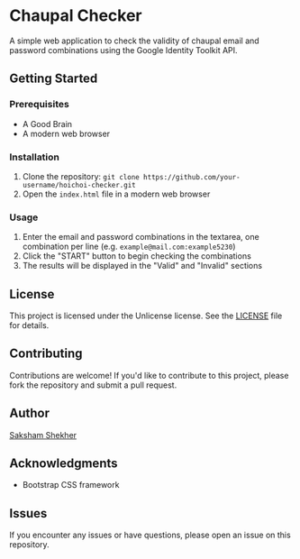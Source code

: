 Chaupal Checker
================

A simple web application to check the validity of chaupal email and password combinations using the Google Identity Toolkit API.

Getting Started
---------------

### Prerequisites

* A Good Brain
* A modern web browser

### Installation

1. Clone the repository: `git clone https://github.com/your-username/hoichoi-checker.git`
2. Open the `index.html` file in a modern web browser

### Usage

1. Enter the email and password combinations in the textarea, one combination per line (e.g. `example@mail.com:example5230`)
2. Click the "START" button to begin checking the combinations
3. The results will be displayed in the "Valid" and "Invalid" sections

License
-------

This project is licensed under the Unlicense license. See the [LICENSE](LICENSE) file for details.

Contributing
------------

Contributions are welcome! If you'd like to contribute to this project, please fork the repository and submit a pull request.

Author
------

[Saksham Shekher](https://github.com/OshekharO)

Acknowledgments
---------------
* Bootstrap CSS framework

Issues
------

If you encounter any issues or have questions, please open an issue on this repository.

